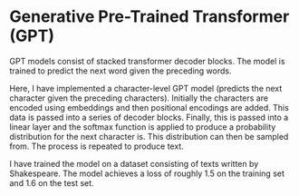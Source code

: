 # Generative Pre-Trained Transformer (GPT)

GPT models consist of stacked transformer decoder blocks. The model is trained to predict the next word given the preceding words.

Here, I have implemented a character-level GPT model (predicts the next character given the preceding characters). Initially the characters are encoded using embeddings and then positional encodings are added. This data is passed into a series of decoder blocks. Finally, this is passed into a linear layer and the softmax function is applied to produce a probability distribution for the next character is. This distribution can then be sampled from. The process is repeated to produce text.

I have trained the model on a dataset consisting of texts written by Shakespeare. The model achieves a loss of roughly 1.5 on the training set and 1.6 on the test set.